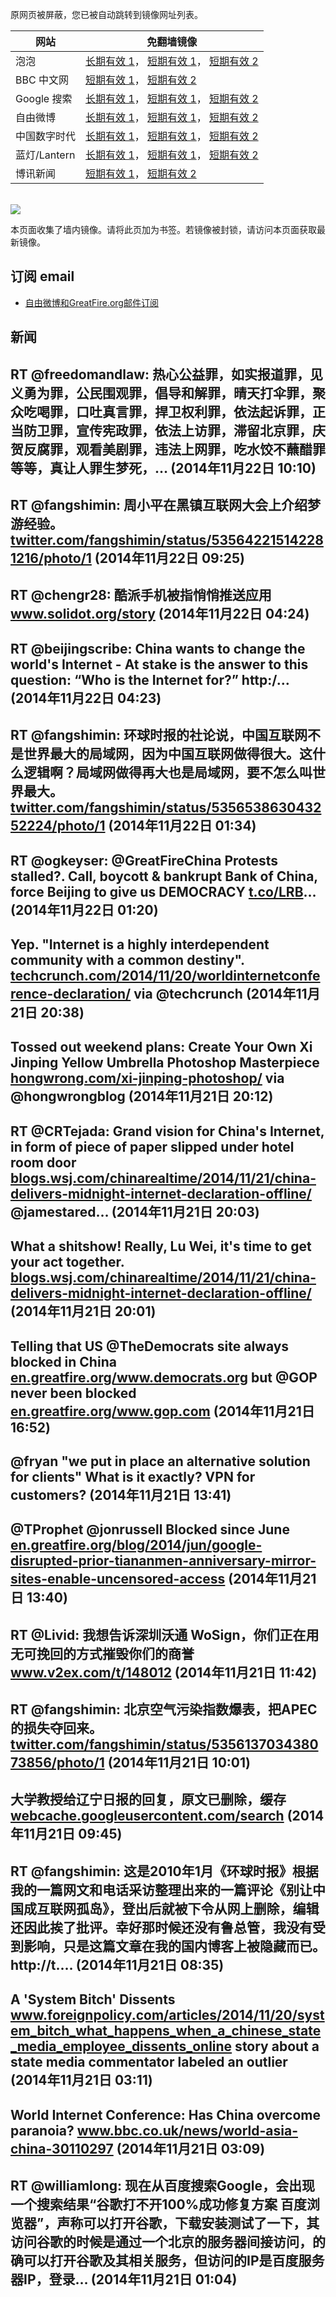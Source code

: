 <p>原网页被屏蔽，您已被自动跳转到镜像网址列表。</p>
<table>
    <thead>
        <tr>
            <th>网站</th>
            <th>免翻墙镜像</th>
        </tr>
    </thead>
    <tbody>    
        <tr>
            <td>泡泡</td>
            <td>            
                <a href="http://e2546.g.akamaiedge.net/f/1/1/1/dci.download.akamai.com/35985/159415/1/p/" target="jx1">长期有效 1</a>，            
                <a href="https://paopao3.azurewebsites.net" target="jx2">短期有效 1</a>，            
                <a href="https://d19ysv8o6fv16v.cloudfront.net" target="jx3">短期有效 2</a>
            </td>
        </tr>    
        <tr>
            <td>BBC 中文网</td>
            <td>            
                <a href="https://bbc1.azurewebsites.net" target="jx4">短期有效 1</a>，            
                <a href="https://d1zf37pb2kxnxf.cloudfront.net" target="jx5">短期有效 2</a>
            </td>
        </tr>    
        <tr>
            <td>Google 搜索</td>
            <td>            
                <a href="http://e3191.dscc.akamaiedge.net/f/1/1/1/dci.download.akamai.com/35985/159415/1/g/" target="jx6">长期有效 1</a>，            
                <a href="https://865ba.azurewebsites.net" target="jx7">短期有效 1</a>，            
                <a href="https://d3vv89cvqbrqlq.cloudfront.net" target="jx8">短期有效 2</a>
            </td>
        </tr>    
        <tr>
            <td>自由微博</td>
            <td>            
                <a href="http://a984.da1.akamai.net/f/1/1/1/dci.download.akamai.com/35985/159415/1/f/" target="jx9">长期有效 1</a>，            
                <a href="https://fw6.azurewebsites.net" target="jx10">短期有效 1</a>，            
                <a href="https://d2fstso2jh4dhr.cloudfront.net" target="jx11">短期有效 2</a>
            </td>
        </tr>    
        <tr>
            <td>中国数字时代</td>
            <td>            
                <a href="http://e3191.dscc.akamaiedge.net/f/1/1/1/dci.download.akamai.com/35985/159415/1/c/" target="jx12">长期有效 1</a>，            
                <a href="https://39bf.azurewebsites.net" target="jx13">短期有效 1</a>，            
                <a href="https://dazdu2iuzl72b.cloudfront.net" target="jx14">短期有效 2</a>
            </td>
        </tr>    
        <tr>
            <td>蓝灯/Lantern</td>
            <td>            
                <a href="http://a123.g.akamai.net/f/1/1/1/dci.download.akamai.com/35985/159415/1/l/" target="jx15">长期有效 1</a>，            
                <a href="https://lantern1.azurewebsites.net" target="jx16">短期有效 1</a>，            
                <a href="https://dx1djqjpnvurw.cloudfront.net" target="jx17">短期有效 2</a>
            </td>
        </tr>    
        <tr>
            <td>博讯新闻</td>
            <td>            
                <a href="https://boxun2.azurewebsites.net" target="jx18">短期有效 1</a>，            
                <a href="https://d3588w5hqzcepn.cloudfront.net" target="jx19">短期有效 2</a>
            </td>
        </tr>
    </tbody>
</table>
<br/>
<img src="https://raw.githubusercontent.com/greatfire/z/master/logos.gif" />

本页面收集了墙内镜像。请将此页加为书签。若镜像被封锁，请访问本页面获取最新镜像。

## 订阅 email
* <a href="https://b.us7.list-manage.com/subscribe?u=854fca58782082e0cbdf204a0&id=c78949b93c">自由微博和GreatFire.org邮件订阅</a>
    
## 新闻
RT @freedomandlaw: 热心公益罪，如实报道罪，见义勇为罪，公民围观罪，倡导和解罪，晴天打伞罪，聚众吃喝罪，口吐真言罪，捍卫权利罪，依法起诉罪，正当防卫罪，宣传宪政罪，依法上访罪，滞留北京罪，庆贺反腐罪，观看美剧罪，违法上网罪，吃水饺不蘸醋罪等等，真让人罪生梦死，… (2014年11月22日 10:10)
 ---
RT @fangshimin: 周小平在黑镇互联网大会上介绍梦游经验。 <a href="https://twitter.com/fangshimin/status/535642215142281216/photo/1" target="_BLANK">twitter.com/fangshimin/status/535642215142281216/photo/1</a> (2014年11月22日 09:25)
 ---
RT @chengr28: 酷派手机被指悄悄推送应用 <a href="http://www.solidot.org/story?sid=41983" target="_BLANK">www.solidot.org/story</a> (2014年11月22日 04:24)
 ---
RT @beijingscribe: China wants to change the world's Internet - At stake is the answer to this question: “Who is the Internet for?”  http:/… (2014年11月22日 04:23)
 ---
RT @fangshimin: 环球时报的社论说，中国互联网不是世界最大的局域网，因为中国互联网做得很大。这什么逻辑啊？局域网做得再大也是局域网，要不怎么叫世界最大。 <a href="https://twitter.com/fangshimin/status/535653863043252224/photo/1" target="_BLANK">twitter.com/fangshimin/status/535653863043252224/photo/1</a> (2014年11月22日 01:34)
 ---
RT @ogkeyser: @GreatFireChina Protests stalled?. Call, boycott &amp; bankrupt Bank of China, force Beijing to give us DEMOCRACY <a href="http://t.co/LRB" target="_BLANK">t.co/LRB</a>… (2014年11月22日 01:20)
 ---
Yep. "Internet is a highly interdependent community with a common destiny". <a href="http://techcrunch.com/2014/11/20/worldinternetconference-declaration/" target="_BLANK">techcrunch.com/2014/11/20/worldinternetconference-declaration/</a> via @techcrunch (2014年11月21日 20:38)
 ---
Tossed out weekend plans: Create Your Own Xi Jinping Yellow Umbrella Photoshop Masterpiece <a href="http://hongwrong.com/xi-jinping-photoshop/" target="_BLANK">hongwrong.com/xi-jinping-photoshop/</a> via @hongwrongblog (2014年11月21日 20:12)
 ---
RT @CRTejada: Grand vision for China's Internet, in form of piece of paper slipped under hotel room door <a href="http://blogs.wsj.com/chinarealtime/2014/11/21/china-delivers-midnight-internet-declaration-offline/" target="_BLANK">blogs.wsj.com/chinarealtime/2014/11/21/china-delivers-midnight-internet-declaration-offline/</a> @jamestared… (2014年11月21日 20:03)
 ---
What a shitshow! Really, Lu Wei, it's time to get your act together. <a href="http://blogs.wsj.com/chinarealtime/2014/11/21/china-delivers-midnight-internet-declaration-offline/?mod=WSJBlog" target="_BLANK">blogs.wsj.com/chinarealtime/2014/11/21/china-delivers-midnight-internet-declaration-offline/</a> (2014年11月21日 20:01)
 ---
Telling that US @TheDemocrats site always blocked in China <a href="https://en.greatfire.org/www.democrats.org" target="_BLANK">en.greatfire.org/www.democrats.org</a> 
but @GOP never been blocked 
<a href="https://en.greatfire.org/www.gop.com" target="_BLANK">en.greatfire.org/www.gop.com</a> (2014年11月21日 16:52)
 ---
@fryan "we put in place an alternative solution for clients" What is it exactly? VPN for customers? (2014年11月21日 13:41)
 ---
@TProphet @jonrussell Blocked since June <a href="https://en.greatfire.org/blog/2014/jun/google-disrupted-prior-tiananmen-anniversary-mirror-sites-enable-uncensored-access" target="_BLANK">en.greatfire.org/blog/2014/jun/google-disrupted-prior-tiananmen-anniversary-mirror-sites-enable-uncensored-access</a> (2014年11月21日 13:40)
 ---
RT @Livid: 我想告诉深圳沃通 WoSign，你们正在用无可挽回的方式摧毁你们的商誉 <a href="http://www.v2ex.com/t/148012" target="_BLANK">www.v2ex.com/t/148012</a> (2014年11月21日 11:42)
 ---
RT @fangshimin: 北京空气污染指数爆表，把APEC的损失夺回来。 <a href="https://twitter.com/fangshimin/status/535613703438073856/photo/1" target="_BLANK">twitter.com/fangshimin/status/535613703438073856/photo/1</a> (2014年11月21日 10:01)
 ---
大学教授给辽宁日报的回复，原文已删除，缓存 <a href="https://webcache.googleusercontent.com/search?q=cache:myFLna6qq8EJ:guojianbin.blog.caixin.com/archives/78967+&cd=1&hl=en&ct=clnk&gl=us" target="_BLANK">webcache.googleusercontent.com/search</a> (2014年11月21日 09:45)
 ---
RT @fangshimin: 这是2010年1月《环球时报》根据我的一篇网文和电话采访整理出来的一篇评论《别让中国成互联网孤岛》，登出后就被下令从网上删除，编辑还因此挨了批评。幸好那时候还没有鲁总管，我没有受到影响，只是这篇文章在我的国内博客上被隐藏而已。 http://t.… (2014年11月21日 08:35)
 ---
A 'System Bitch' Dissents <a href="http://www.foreignpolicy.com/articles/2014/11/20/system_bitch_what_happens_when_a_chinese_state_media_employee_dissents_online" target="_BLANK">www.foreignpolicy.com/articles/2014/11/20/system_bitch_what_happens_when_a_chinese_state_media_employee_dissents_online</a> story about a state media commentator labeled an outlier (2014年11月21日 03:11)
 ---
World Internet Conference: Has China overcome paranoia? <a href="http://www.bbc.co.uk/news/world-asia-china-30110297" target="_BLANK">www.bbc.co.uk/news/world-asia-china-30110297</a> (2014年11月21日 03:09)
 ---
RT @williamlong: 现在从百度搜索Google，会出现一个搜索结果“谷歌打不开100%成功修复方案 百度浏览器”，声称可以打开谷歌，下载安装测试了一下，其访问谷歌的时候是通过一个北京的服务器间接访问，的确可以打开谷歌及其相关服务，但访问的IP是百度服务器IP，登录… (2014年11月21日 01:04)
 ---
